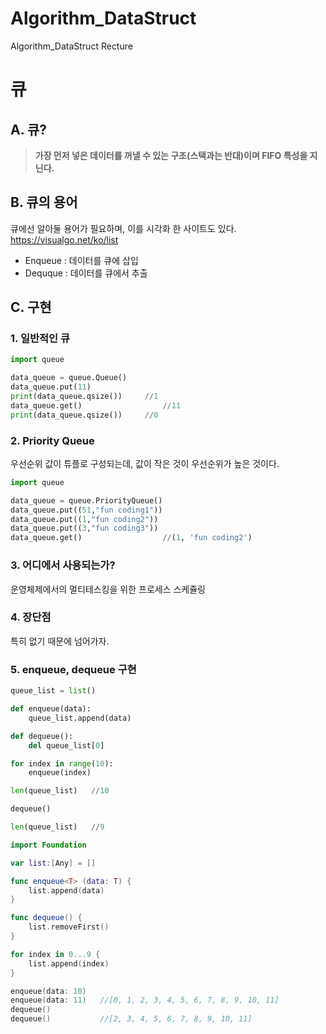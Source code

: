 # Algorithm_DataStruct
Algorithm_DataStruct Recture

큐
===========

## A. 큐?

> **가장 먼저 넣은 데이터를 꺼낼 수 있는 구조(스택과는 반대)이며 FIFO 특성을 지닌다.**

## B. 큐의 용어

큐에선 알아둘 용어가 필요하며, 이를 시각화 한 사이트도 있다. <https://visualgo.net/ko/list>

* Enqueue : 데이터를 큐에 삽입 
* Dequque : 데이터를 큐에서 추출

## C. 구현
### 1. 일반적인 큐
  ```python
  import queue

  data_queue = queue.Queue()
  data_queue.put(11)
  print(data_queue.qsize())		//1
  data_queue.get()				    //11
  print(data_queue.qsize())		//0
  ```
  
### 2. Priority Queue

우선순위 값이 튜플로 구성되는데, 값이 작은 것이 우선순위가 높은 것이다.

  ```python
  import queue

  data_queue = queue.PriorityQueue()
  data_queue.put((51,"fun coding1"))
  data_queue.put((1,"fun coding2"))
  data_queue.put((3,"fun coding3"))
  data_queue.get()	                //(1, 'fun coding2')
  ```

### 3. 어디에서 사용되는가?
운영체제에서의 멀티테스킹을 위한 프로세스 스케쥴링

### 4. 장단점
특히 없기 때문에 넘어가자.

### 5. enqueue, dequeue 구현

  ```python
  queue_list = list()

  def enqueue(data):
      queue_list.append(data)

  def dequeue():
      del queue_list[0]

  for index in range(10):
      enqueue(index)

  len(queue_list)	//10

  dequeue()

  len(queue_list)	//9
  ```
  
```swift
import Foundation

var list:[Any] = []

func enqueue<T> (data: T) {
    list.append(data)
}

func dequeue() {
    list.removeFirst()
}

for index in 0...9 {
    list.append(index)
}

enqueue(data: 10)
enqueue(data: 11)   //[0, 1, 2, 3, 4, 5, 6, 7, 8, 9, 10, 11]
dequeue()
dequeue()           //[2, 3, 4, 5, 6, 7, 8, 9, 10, 11]
```
